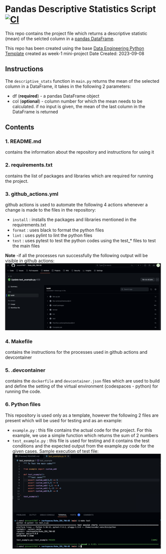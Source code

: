 # Pandas Descriptive Statistics Script [![CI](https://github.com/nogibjj/IDS-706_rg361_week-2/actions/workflows/github_actions.yml/badge.svg)](https://github.com/nogibjj/IDS-706_rg361_week-2/actions/workflows/github_actions.yml)

This repo contains the project file which returns a descriptive statistic (mean) of the selcted column in a [pandas DataFrame](https://pandas.pydata.org/docs/reference/api/pandas.DataFrame.html).

This repo has been created using the base [Data Engineering Python Template](https://github.com/revanth7667/Duke_IDS_706-DE) created as week-1 mini-project 
Date Created: 2023-09-08

## Instructions
The ``descriptive_stats`` function in ``main.py`` returns the mean of the selected column in a DataFrame, it takes in the following 2 parameters:
   - df (**required**) -  a pandas DataFrame object
   - col (**optional**) - column number for which the mean needs to be calculated. if no input is given, the mean of the last column in the DataFrame is returned

## Contents
### 1. README.md
   contains the information about the repository and instructions for using it
### 2. requirements.txt
   contains the list of packages and libraries which are required for running the project. 
   
### 3. github_actions.yml
   github actions is used to automate the following 4 actions whenever a change is made to the files in the repository:
   - ``install`` : installs the packages and libraries mentioned in the requirements.txt
   - ``format`` : uses black to format the python files
   - ``lint`` : uses pylint to lint the python files
   - ``test`` : uses pytest to test the python codes using the test_* files to test the main files
     
   **Note** -if all the processes run successfully the following output will be visible in github actions:
   ![Success Build](https://github.com/revanth7667/Duke_IDS_706-DE/blob/91e617109f29e19f2a4392bc4f638c7c4f682457/resources/successfull_build.png)
   
### 4. Makefile
   contains the instructions for the processes used in github actions and devcontainer
### 5. .devcontainer
   contains the ``dockerfile`` and ``devcontainer.json`` files which are used to build and define the setting of the virtual environment (codespaces - python) for running the code.
### 6. Python files
   This repository is used only as a template, however the following 2 files are present which will be used for testing and as an example:
   - ``example.py`` : this file contains the actual code for the project. For this example, we use a simple function which returns the sum of 2 numbers
   - ``test_example.py`` : this file is used for testing and it contains the test conditions and the expected output from the example.py code for the given cases.
Sample execution of test file:
![test_output](https://github.com/revanth7667/Duke_IDS_706-DE/blob/b9458e52425edd27e36ca013af8c894a553c2ac1/resources/test_output.png)
